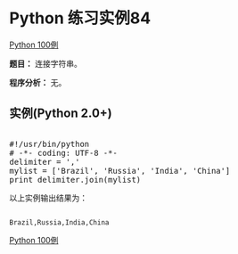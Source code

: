 Python 练习实例84
=============

 [Python 100例](python-100-examples.md)


 **题目：** 连接字符串。

 **程序分析：** 无。

  实例(Python 2.0+)
---------------

 <pre>

#!/usr/bin/python
# -*- coding: UTF-8 -*-
delimiter = ','
mylist = ['Brazil', 'Russia', 'India', 'China']
print delimiter.join(mylist)
</pre>

 以上实例输出结果为：


```

Brazil,Russia,India,China

```

 [Python 100例](python-100-examples.md)
